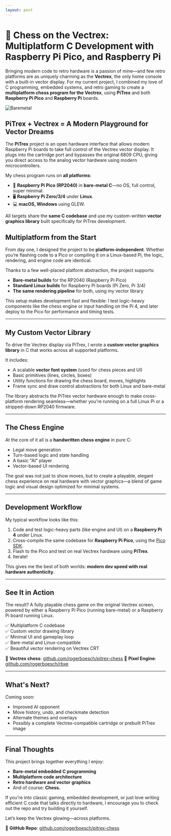 ```yaml
---
layout: post
---
```


# 👾 Chess on the Vectrex: Multiplatform C Development with Raspberry Pi Pico, and Raspberry Pi

Bringing modern code to retro hardware is a passion of mine—and few retro platforms are as uniquely charming as the **Vectrex**, the only home console with a built-in vector display. For my current project, I combined my love of C programming, embedded systems, and retro gaming to create a **multiplatform chess program for the Vectrex**, using **PiTrex** and both **Raspberry Pi Pico** and **Raspberry Pi** boards.

![Baremetal](/images/baremetal.png)

## PiTrex + Vectrex = A Modern Playground for Vector Dreams

The **PiTrex** project is an open hardware interface that allows modern Raspberry Pi boards to take full control of the Vectrex vector display. It plugs into the cartridge port and bypasses the original 6809 CPU, giving you direct access to the analog vector hardware using modern microcontrollers.

My chess program runs on **all platforms**:
- 🔧 **Raspberry Pi Pico (RP2040)** in **bare-metal C**—no OS, full control, super minimal.
- 🖥️ **Raspberry Pi Zero/3/4** under **Linux**.
- 💻 **macOS, Windows** using GLEW.

All targets share the **same C codebase** and use my custom-written **vector graphics library** built specifically for PiTrex development.


## Multiplatform from the Start

From day one, I designed the project to be **platform-independent**. Whether you’re flashing code to a Pico or compiling it on a Linux-based Pi, the logic, rendering, and engine code are identical.

Thanks to a few well-placed platform abstraction, the project supports:

- **Bare-metal builds** for the RP2040 (Raspberry Pi Pico)  
- **Standard Linux builds** for Raspberry Pi boards (Pi Zero, Pi 3/4)  
- **The same rendering pipeline** for both, using my vector library

This setup makes development fast and flexible: I test logic-heavy components like the chess engine or input handling on the Pi 4, and later deploy to the Pico for performance and timing tests.

---

## My Custom Vector Library

To drive the Vectrex display via PiTrex, I wrote a **custom vector graphics library** in C that works across all supported platforms.

It includes:
- A scalable **vector font system** (used for chess pieces and UI)
- Basic primitives (lines, circles, boxes)
- Utility functions for drawing the chess board, moves, highlights
- Frame sync and draw control abstractions for both Linux and bare-metal

The library abstracts the PiTrex vector hardware enough to make cross-platform rendering seamless—whether you're running on a full Linux Pi or a stripped-down RP2040 firmware.

---

## The Chess Engine

At the core of it all is a **handwritten chess engine** in pure C:

- Legal move generation  
- Turn-based logic and state handling  
- A basic "AI" player  
- Vector-based UI rendering

The goal was not just to show moves, but to create a playable, elegant chess experience on real hardware with vector graphics—a blend of game logic and visual design optimized for minimal systems.

---

## Development Workflow

My typical workflow looks like this:

1. Code and test logic-heavy parts (like engine and UI) on a **Raspberry Pi 4** under Linux.  
2. Cross-compile the same codebase for **Raspberry Pi Pico**, using the [Pico SDK](https://github.com/raspberrypi/pico-sdk).  
3. Flash to the Pico and test on real Vectrex hardware using **PiTrex**.  
4. Iterate!

This gives me the best of both worlds: **modern dev speed with real hardware authenticity**.

---

## See It in Action

The result? A fully playable chess game on the original Vectrex screen, powered by either a Raspberry Pi Pico (running bare-metal) or a Raspberry Pi board running Linux.

✅ Multiplatform C codebase  
✅ Custom vector drawing library  
✅ Minimal UI and gameplay loop  
✅ Bare-metal and Linux-compatible  
✅ Beautiful vector rendering on Vectrex CRT

🔗 **Vectrex chess**: [github.com/rogerboesch/pitrex-chess](https://github.com/rogerboesch/pitrex-chess)
🔗 **Pixel Engine**: [github.com/rogerboesch/rbxe](https://github.com/rogerboesch/rbxe)

---

## What's Next?

Coming soon:
- Improved AI opponent  
- Move history, undo, and checkmate detection  
- Alternate themes and overlays  
- Possibly a complete Vectrex-compatible cartridge or prebuilt PiTrex image

---

## Final Thoughts

This project brings together everything I enjoy:
- **Bare-metal embedded C programming**  
- **Multiplatform code architecture**  
- **Retro hardware and vector graphics**  
- And of course: **Chess.**

If you're into classic gaming, embedded development, or just love writing efficient C code that talks directly to hardware, I encourage you to check out the repo and try building it yourself.

Let’s keep the Vectrex glowing—across platforms.

🔗 **GitHub Repo**: [github.com/rogerboesch/pitrex-chess](https://github.com/rogerboesch/pitrex-chess)
